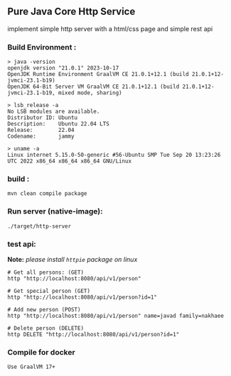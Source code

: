 ## Pure Java Core Http Service

implement simple http server with a html/css page and simple rest api    

### Build Environment : 
```shell
> java -version 
openjdk version "21.0.1" 2023-10-17
OpenJDK Runtime Environment GraalVM CE 21.0.1+12.1 (build 21.0.1+12-jvmci-23.1-b19)
OpenJDK 64-Bit Server VM GraalVM CE 21.0.1+12.1 (build 21.0.1+12-jvmci-23.1-b19, mixed mode, sharing) 

> lsb_release -a 
No LSB modules are available.
Distributor ID: Ubuntu
Description:    Ubuntu 22.04 LTS
Release:        22.04
Codename:       jammy

> uname -a 
Linux internet 5.15.0-50-generic #56-Ubuntu SMP Tue Sep 20 13:23:26 UTC 2022 x86_64 x86_64 x86_64 GNU/Linux
```

### build :          
```shell
mvn clean compile package
```

### Run server (native-image):
```shell
./target/http-server
```

### test api:

**Note:** _please install `httpie` package on linux_
```shell
# Get all persons: (GET)
http "http://localhost:8080/api/v1/person"

# Get special person (GET)
http "http://localhost:8080/api/v1/person?id=1"

# Add new person (POST)
http "http://localhost:8080/api/v1/person" name=javad family=nakhaee  

# Delete person (DELETE)
http DELETE "http://localhost:8080/api/v1/person?id=1"
```

### Compile for docker 
```text
Use GraalVM 17+
``` 
